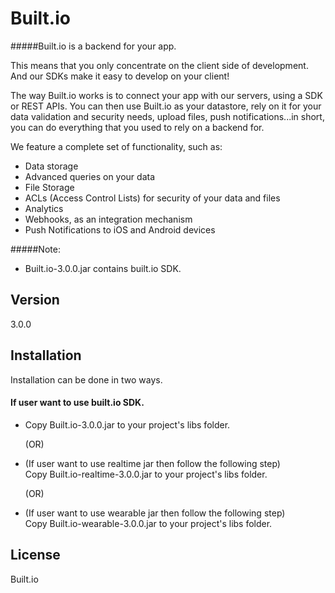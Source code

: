 Built.io
=========

#####Built.io is a backend for your app.


This means that you only concentrate on the client side of development. And our SDKs make it easy to develop on your client!

The way Built.io works is to connect your app with our servers, using a SDK or REST APIs. You can then use Built.io as your datastore, rely on it for your data validation and security needs, upload files, push notifications...in short, you can do everything that you used to rely on a backend for.

We feature a complete set of functionality, such as:

- Data storage
- Advanced queries on your data
- File Storage
- ACLs (Access Control Lists) for security of your data and files
- Analytics
- Webhooks, as an integration mechanism
- Push Notifications to iOS and Android devices  

#####Note:
- Built.io-3.0.0.jar contains built.io SDK. 

Version
----

3.0.0


Installation
--------------

Installation can be done in two ways.

#### If user want to use built.io SDK.

- Copy Built.io-3.0.0.jar to your project's libs folder.
		  
   (OR)
						
- (If user want to use realtime jar then follow the following step)						
  Copy Built.io-realtime-3.0.0.jar to your project's libs folder.

   (OR)

- (If user want to use wearable jar then follow the following step)						
  Copy Built.io-wearable-3.0.0.jar to your project's libs folder.



License
----

Built.io
  
    